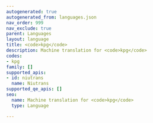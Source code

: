 ```yaml
---
autogenerated: true
autogenerated_from: languages.json
nav_order: 999
nav_exclude: true
parent: Languages
layout: language
title: <code>kpg</code>
description: Machine translation for <code>kpg</code>
codes:
- kpg
family: []
supported_apis:
- id: niutrans
  name: Niutrans
supported_qe_apis: []
seo:
  name: Machine translation for <code>kpg</code>
  type: Language

---
```


